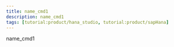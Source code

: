 ```yaml
---
title: name_cmd1
description: name_cmd1
tags: [tutorial:product/hana_studio, tutorial:product/sapHana]
---
```


name_cmd1
